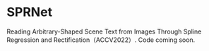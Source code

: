 # SPRNet
Reading Arbitrary-Shaped Scene Text from Images Through Spline Regression and Rectification（ACCV2022）.
Code coming soon.
